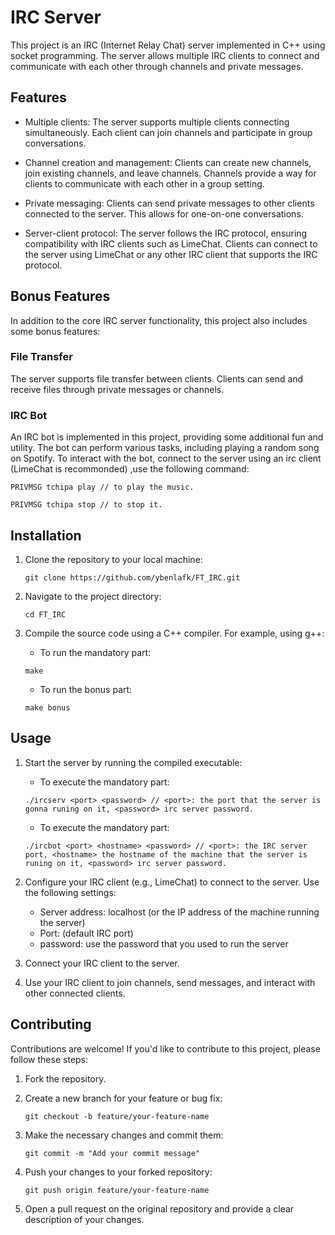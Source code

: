# IRC Server

This project is an IRC (Internet Relay Chat) server implemented in C++ using socket programming. The server allows multiple IRC clients to connect and communicate with each other through channels and private messages.

## Features

- Multiple clients: The server supports multiple clients connecting simultaneously. Each client can join channels and participate in group conversations.

- Channel creation and management: Clients can create new channels, join existing channels, and leave channels. Channels provide a way for clients to communicate with each other in a group setting.

- Private messaging: Clients can send private messages to other clients connected to the server. This allows for one-on-one conversations.

- Server-client protocol: The server follows the IRC protocol, ensuring compatibility with IRC clients such as LimeChat. Clients can connect to the server using LimeChat or any other IRC client that supports the IRC protocol.

## Bonus Features

In addition to the core IRC server functionality, this project also includes some bonus features:

### File Transfer

The server supports file transfer between clients. Clients can send and receive files through private messages or channels.

### IRC Bot

An IRC bot is implemented in this project, providing some additional fun and utility. The bot can perform various tasks, including playing a random song on Spotify. To interact with the bot, connect to the server using an irc client (LimeChat is recommonded) ,use the following command:

````
PRIVMSG tchipa play // to play the music.
````
````
PRIVMSG tchipa stop // to stop it.
````
## Installation

1. Clone the repository to your local machine:

   ````
   git clone https://github.com/ybenlafk/FT_IRC.git
   ````

2. Navigate to the project directory:

   ````
   cd FT_IRC
   ````

3. Compile the source code using a C++ compiler. For example, using g++:

   - To run the mandatory part:
   ````
   make
   ````
   - To run the bonus part:
   ````
   make bonus
   ````
   
## Usage

1. Start the server by running the compiled executable:
   - To execute the mandatory part:
   ````
   ./ircserv <port> <password> // <port>: the port that the server is gonna runing on it, <password> irc server password.
   ````
   - To execute the mandatory part:
   ````
   ./ircbot <port> <hostname> <password> // <port>: the IRC server port, <hostname> the hostname of the machine that the server is runing on it, <password> irc server password.
   ````
1. Configure your IRC client (e.g., LimeChat) to connect to the server. Use the following settings:

   - Server address: localhost (or the IP address of the machine running the server)
   - Port: <port> (default IRC port)
   - password: <password> use the password that you used to run the server

2. Connect your IRC client to the server.

3. Use your IRC client to join channels, send messages, and interact with other connected clients.

## Contributing

Contributions are welcome! If you'd like to contribute to this project, please follow these steps:

1. Fork the repository.

2. Create a new branch for your feature or bug fix:

   ````
   git checkout -b feature/your-feature-name
   ````

3. Make the necessary changes and commit them:

   ````
   git commit -m "Add your commit message"
   ````

4. Push your changes to your forked repository:

   ````
   git push origin feature/your-feature-name
   ````

5. Open a pull request on the original repository and provide a clear description of your changes.

